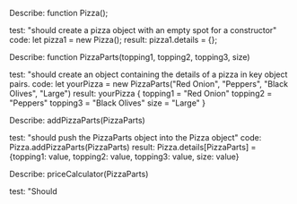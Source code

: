 

Describe: function Pizza();

test: "should create a pizza object with an empty spot for a constructor"
code: let pizza1 = new Pizza();
result: pizza1.details = {};


Describe: function PizzaParts(topping1, topping2, topping3, size)

test: "should create an object containing the details of a pizza in key object pairs.
code: let yourPizza = new PizzaParts("Red Onion", "Peppers", "Black Olives", "Large")
result: yourPizza {
  topping1 = "Red Onion"
  topping2 = "Peppers"
  topping3 = "Black Olives"
  size = "Large"
}


Describe: addPizzaParts(PizzaParts)

test: "should push the PizzaParts object into the Pizza object"
code: Pizza.addPizzaParts(PizzaParts)
result: Pizza.details[PizzaParts] = {topping1: value, topping2: value, topping3: value, size: value}


Describe: priceCalculator(PizzaParts)

test: "Should 
